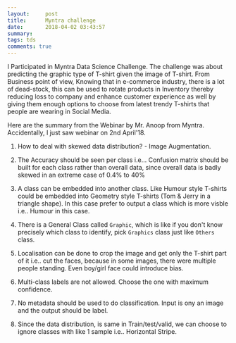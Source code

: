 ```yaml
---
layout:     post
title:      Myntra challenge
date:       2018-04-02 03:43:57
summary:   
tags: tds
comments: true
---
```


I Participated in Myntra Data Science Challenge. The challenge was about predicting the graphic type of T-shirt given the image of T-shirt. From Business point of view, Knowing that in e-commerce industry, there is a lot of dead-stock, this can be used to rotate products in Inventory thereby reducing loss to company and enhance customer experience as well by giving them enough options to choose from latest trendy T-shirts that people are wearing in Social Media.

<!--break-->

Here are the summary from the Webinar by Mr. Anoop from Myntra. Accidentally, I just saw webinar on 2nd April'18.


1. How to deal with skewed data distribution? - Image Augmentation.

2. The Accuracy should be seen per class i.e... Confusion matrix should be built for each class rather than overall data, since overall data is badly skewed in an extreme case of 0.4% to 40%

3. A class can be embedded into another class. Like Humour style T-shirts could be embedded into Geometry style T-shirts (Tom & Jerry in a triangle shape). In this case prefer to output a class which is more visble i.e.. Humour in this case.

4. There is a General Class called `Graphic`, which is like if you don't know precisely which class to identify, pick `Graphics` class just like `Others` class.

5. Localisation can be done to crop the image and get only the T-shirt part of it i.e.. cut the faces, because in some images, there were multiple people standing. Even boy/girl face could introduce bias.

6. Multi-class labels are not allowed. Choose the one with maximum confidence.

7. No metadata should be used to do classification. Input is ony an image and the output should be label.

8. Since the data distribution, is same in Train/test/valid, we can choose to ignore classes with like 1 sample i.e.. Horizontal Stripe.








